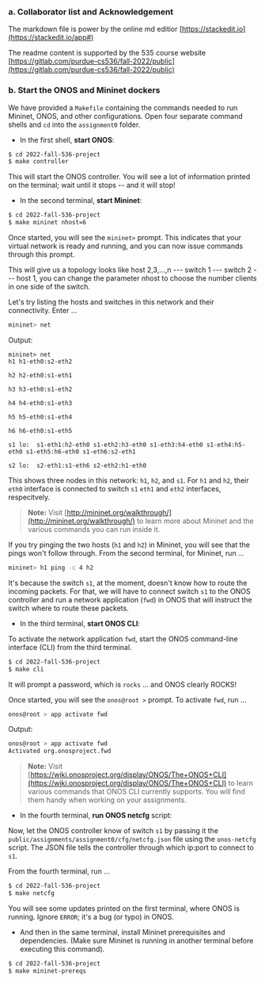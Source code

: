### a. Collaborator list and Acknowledgement

The markdown file is power by the online md editior [https://stackedit.io](https://stackedit.io/app#) 

The readme content is supported by the 535 course website [https://gitlab.com/purdue-cs536/fall-2022/public](https://gitlab.com/purdue-cs536/fall-2022/public)

### b. Start the ONOS and Mininet dockers

We have provided a `Makefile` containing the commands needed to run Mininet, ONOS, and other configurations. Open four separate command shells and `cd` into the `assignment0` folder.

* In the first shell, **start ONOS**:

```sh
$ cd 2022-fall-536-project
$ make controller
```

This will start the ONOS controller. You will see a lot of information printed on the terminal; wait until it stops -- and it will stop!

* In the second terminal, **start Mininet**:

```sh
$ cd 2022-fall-536-project
$ make mininet nhost=6
```

Once started, you will see the `mininet>` prompt. This indicates that your virtual network is ready and running, and you can now issue commands through this prompt.

This will give us a topology looks like host 2,3,...,n --- switch 1 --- switch 2 --- host 1, you can change the parameter nhost to choose the number clients in one side of the switch. 

Let's try listing the hosts and switches in this network and their connectivity. Enter ...

```sh
mininet> net
```

Output:
```
mininet> net
h1 h1-eth0:s2-eth2

h2 h2-eth0:s1-eth1

h3 h3-eth0:s1-eth2

h4 h4-eth0:s1-eth3

h5 h5-eth0:s1-eth4

h6 h6-eth0:s1-eth5

s1 lo:  s1-eth1:h2-eth0 s1-eth2:h3-eth0 s1-eth3:h4-eth0 s1-eth4:h5-eth0 s1-eth5:h6-eth0 s1-eth6:s2-eth1

s2 lo:  s2-eth1:s1-eth6 s2-eth2:h1-eth0
```

This shows three nodes in this network: `h1`, `h2`, and `s1`. For `h1` and `h2`, their `eth0` interface is connected to switch `s1` `eth1` and `eth2` interfaces, respecitvely.

> **Note:** Visit [http://mininet.org/walkthrough/](http://mininet.org/walkthrough/) to learn more about Mininet and the various commands you can run inside it.

If you try pinging the two hosts (`h1` and `h2`) in Mininet, you will see that the pings won't follow through. From the second terminal, for Mininet, run ...

```sh
mininet> h1 ping -c 4 h2
```

It's because the switch `s1`, at the moment, doesn't know how to route the incoming packets. For that, we will have to connect switch `s1` to the ONOS controller and run a network application (`fwd`) in ONOS that will instruct the switch where to route these packets.

* In the third terminal, **start ONOS CLI**:

To activate the network application `fwd`, start the ONOS command-line interface (CLI) from the third terminal.

```sh
$ cd 2022-fall-536-project
$ make cli 
```

It will prompt a password, which is `rocks` ... and ONOS clearly ROCKS!

Once started, you will see the `onos@root >` prompt. To activate `fwd`, run ...

```sh
onos@root > app activate fwd
```

Output:
``` sh
onos@root > app activate fwd
Activated org.onosproject.fwd
```

> **Note:** Visit [https://wiki.onosproject.org/display/ONOS/The+ONOS+CLI](https://wiki.onosproject.org/display/ONOS/The+ONOS+CLI) to learn various commands that ONOS CLI currently supports. You will find them handy when working on your assignments.

* In the fourth terminal, **run ONOS netcfg** script:

Now, let the ONOS controller know of switch `s1` by passing it the `public/assignments/assignment0/cfg/netcfg.json` file using the `onos-netcfg` script. The JSON file tells the controller through which ip:port to connect to `s1`.

From the fourth terminal, run ...

```sh
$ cd 2022-fall-536-project
$ make netcfg
```

You will see some updates printed on the first terminal, where ONOS is running. Ignore `ERROR`; it's a bug (or typo) in ONOS.

- And then in the same terminal, install Mininet prerequisites and dependencies. (Make sure Mininet is running in another terminal before executing this command).
```sh
$ cd 2022-fall-536-project
$ make mininet-prereqs
```
